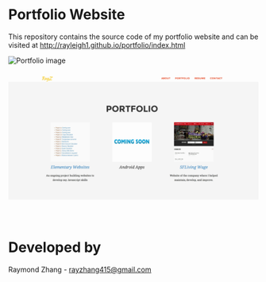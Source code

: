 Portfolio Website
==================
This repository contains the source code of my portfolio website and can be visited at http://rayleigh1.github.io/portfolio/index.html


![Portfolio image](site1.png "Screenshot of the portfolio website")


![Portfolio image](site2.png "Screenshot of the portfolio website")


Developed by
============
Raymond Zhang - <rayzhang415@gmail.com>
